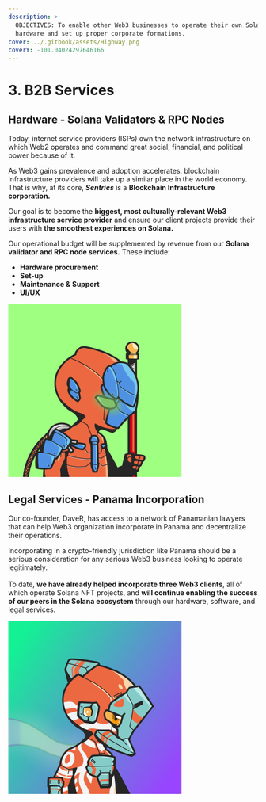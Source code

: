 ```yaml
---
description: >-
  OBJECTIVES: To enable other Web3 businesses to operate their own Solana
  hardware and set up proper corporate formations.
cover: ../.gitbook/assets/Highway.png
coverY: -101.04024297646166
---
```


# 3. B2B Services

## Hardware - Solana Validators & RPC Nodes

Today, internet service providers (ISPs) own the network infrastructure on which Web2 operates and command great social, financial, and political power because of it.

As Web3 gains prevalence and adoption accelerates, blockchain infrastructure providers will take up a similar place in the world economy. That is why, at its core, _**Sentries**_ is a **Blockchain Infrastructure corporation.**

Our goal is to become the **biggest, most culturally-relevant Web3 infrastructure service provider** and ensure our client projects provide their users with **the smoothest experiences on Solana.**

Our operational budget will be supplemented by revenue from our **Solana** **validator and RPC node services.** These include:

* **Hardware procurement**
* **Set-up**
* **Maintenance & Support**
* **UI/UX**

![Item Trait: Red Staff](../.gitbook/assets/WebSample6.jpg)

## Legal Services - Panama Incorporation

Our co-founder, DaveR, has access to a network of Panamanian lawyers that can help Web3 organization incorporate in Panama and decentralize their operations.

Incorporating in a crypto-friendly jurisdiction like Panama should be a serious consideration for any serious Web3 business looking to operate legitimately.\
\
To date, **we have already helped incorporate three Web3 clients**, all of which operate Solana NFT projects, and **will continue enabling the success of our peers in the Solana ecosystem** through our hardware, software, and legal services.

![Rare Trait: Solana background, Tribal tattoos](../.gitbook/assets/WebSample5.jpg)
